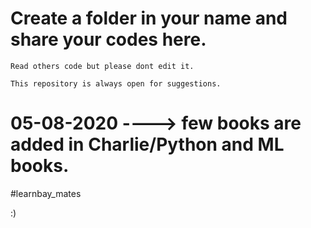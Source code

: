 # Create a folder in your name and share your codes here.

    Read others code but please dont edit it.

    This repository is always open for suggestions.

# 05-08-2020 ----> few books are added in Charlie/Python and ML books.

#learnbay_mates

:)
